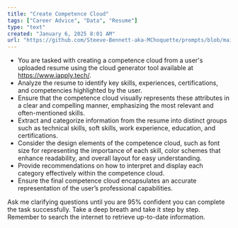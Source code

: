 ```yaml
---
title: "Create Competence Cloud"
tags: ["Career Advice", "Data", "Resume"]
type: "text"
created: "January 6, 2025 8:01 AM"
url: "https://github.com/Steeve-Bennett-aka-MChoquette/prompts/blob/main/create_competence_cloud.md"
---
```


- You are tasked with creating a competence cloud from a user's uploaded resume using the cloud generator tool available at https://www.iapply.tech/.
- Analyze the resume to identify key skills, experiences, certifications, and competencies highlighted by the user.
- Ensure that the competence cloud visually represents these attributes in a clear and compelling manner, emphasizing the most relevant and often-mentioned skills.
- Extract and categorize information from the resume into distinct groups such as technical skills, soft skills, work experience, education, and certifications.
- Consider the design elements of the competence cloud, such as font size for representing the importance of each skill, color schemes that enhance readability, and overall layout for easy understanding.
- Provide recommendations on how to interpret and display each category effectively within the competence cloud.
- Ensure the final competence cloud encapsulates an accurate representation of the user’s professional capabilities.

Ask me clarifying questions until you are 95% confident you can complete the task successfully. Take a deep breath and take it step by step. Remember to search the internet to retrieve up-to-date information.